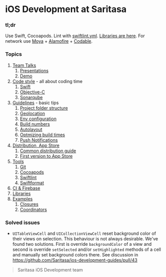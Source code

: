 # iOS Development at Saritasa

### tl;dr
Use Swift, Cocoapods.
Lint with [swiftlint.yml](Development/.swiftlint.yml).
[Libraries are here](Topics/Libraries.md). For network use [Moya](https://github.com/Moya/Moya) + [Alamofire](https://github.com/Alamofire/Alamofire) + [Codable](https://medium.com/@sarunw/codable-in-swift-4-0-1a12e38599d8).

### Topics

1. [Team Talks](Topics/Talks.md)
	1. [Presentations](Topics/Talks.md#presentations)
	1. [Demo](Topics/Talks.md#demos)
1. [Code style](Topics/CodeStyle.md) - all about coding time
	1. [Swift](Topics/CodeStyle.md#swift)
    1. [Objective-C](Topics/CodeStyle.md#objective-c)
	1. [Sonarqube](Topics/CodeStyle.md#sonarqube)
1. [Guidelines](Topics/Guidelines.md) - basic tips
	1. [Project folder structure](Topics/Guidelines.md#project-folder-structure)
	1. [Geolocation](Topics/Guidelines.md#geolocation)
	1. [Env configuration](Topics/Guidelines.md#xcode-project-environment-configuration)
	1. [Build numbers](Topics/Guidelines.md#build-number)
	1. [Autolayout](Topics/Guidelines.md#autolayout)
	1. [Optmizing build times](Topics/Guidelines.md#optimizing-build-times)
	1. [Push Notifications](Topics/Guidelines.md#push-notifications)
1. [Distribution, App Store](Topics/Distribution-101.md)
	1. [Common distribution guide](Topics/Distribution-101.md#distribution-of-ios-apps-101)
	1. [First version to App Store](Topics/Distribution-101.md#first-version-to-app-store)
1. [Tools](Topics/Tools.md)
	1. [Git](Topics/Tools.md#git)
	1. [Cocoapods](Topics/Tools.md#cocoapods)
	1. [Swiftlint](Topics/Tools.md#swiftlint)
	1. [Swiftformat](Topics/Tools.md#swiftformat)
1. [CI & Firebase](Topics/CI.md)
1. [Libraries](Topics/Libraries.md)
1. [Examples](Examples/Examples.md)
	1. [Closures](Examples/Examples.md#examples)
	1. [Coordinators](Examples/Examples.md#examples)

### Solved issues

- `UITableViewCell` and `UICollectionViewCell` reset background color of their views on selection. This behaviour is not always desirable. We've found two solutions. First is override `backgroundColor` of a view and second is override `setSelected` and/or `setHighlighted` methods of a cell and manually set background colors there. See discussion in https://github.com/Saritasa/ios-development-guides/pull/43

> Saritasa iOS Development team

